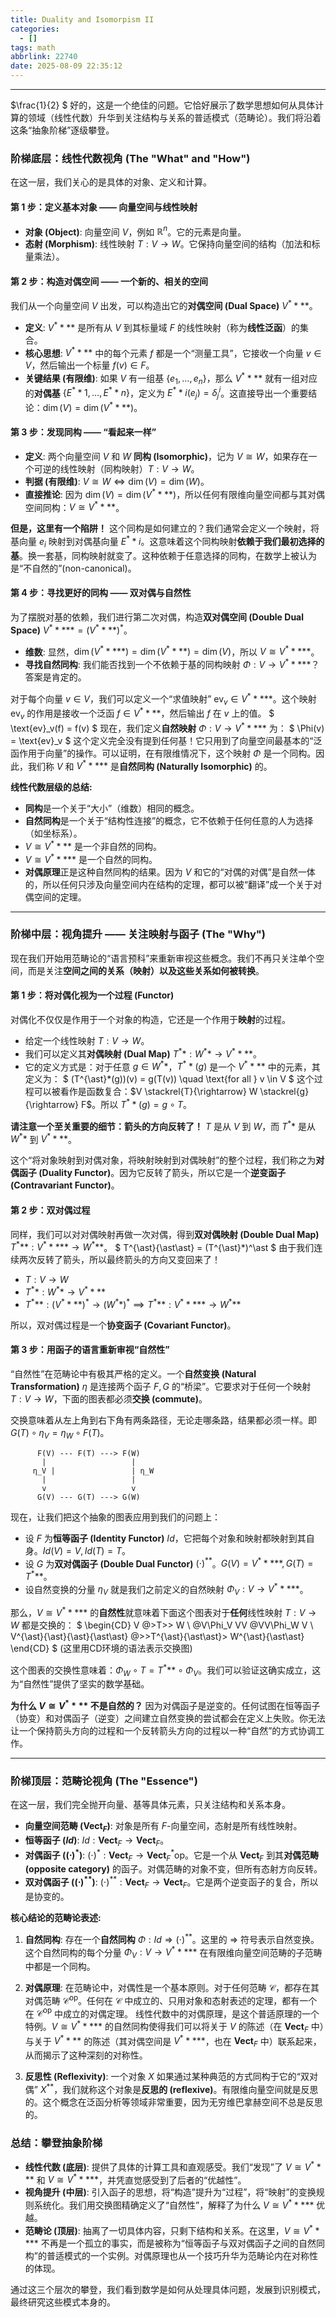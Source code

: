 ```yaml
---
title: Duality and Isomorpism II
categories:
  - []
tags: math
abbrlink: 22740
date: 2025-08-09 22:35:12
---
```


<!--more-->
----
$\frac{1}{2} $
好的，这是一个绝佳的问题。它恰好展示了数学思想如何从具体计算的领域（线性代数）升华到关注结构与关系的普适模式（范畴论）。我们将沿着这条“抽象阶梯”逐级攀登。

### 阶梯底层：线性代数视角 (The "What" and "How")

在这一层，我们关心的是具体的对象、定义和计算。

#### 第 1 步：定义基本对象 —— 向量空间与线性映射

- **对象 (Object)**: 向量空间 $V$，例如 $\mathbb{R}^n$。它的元素是向量。
- **态射 (Morphism)**: 线性映射 $T: V \to W$。它保持向量空间的结构（加法和标量乘法）。

#### 第 2 步：构造对偶空间 —— 一个新的、相关的空间

我们从一个向量空间 $V$ 出发，可以构造出它的**对偶空间 (Dual Space)** $V^{\ast}{\ast}{\ast}*$。

- **定义**: $V^{\ast}{\ast}{\ast}*$ 是所有从 $V$ 到其标量域 $F$ 的线性映射（称为**线性泛函**）的集合。
- **核心思想**: $V^{\ast}{\ast}{\ast}*$ 中的每个元素 $f$ 都是一个“测量工具”，它接收一个向量 $v \in V$，然后输出一个标量 $f(v) \in F$。
- **关键结果 (有限维)**: 如果 $V$ 有一组基 $\{e_1, \dots, e_n\}$，那么 $V^{\ast}{\ast}{\ast}*$ 就有一组对应的**对偶基** $\{E^{\ast}{\ast}1, \dots, E^{\ast}{\ast}n\}$，定义为 $E^{\ast}{\ast}i(e_j) = \delta^{i}_{j}$。这直接导出一个重要结论：$\dim(V) = \dim(V^{\ast}{\ast}{\ast}*)$。

#### 第 3 步：发现同构 —— “看起来一样”

- **定义**: 两个向量空间 $V$ 和 $W$ **同构 (Isomorphic)**，记为 $V \cong W$，如果存在一个可逆的线性映射（同构映射）$T: V \to W$。
- **判据 (有限维)**: $V \cong W \iff \dim(V) = \dim(W)$。
- **直接推论**: 因为 $\dim(V) = \dim(V^{\ast}{\ast}{\ast}*)$，所以任何有限维向量空间都与其对偶空间同构：$V \cong V^{\ast}{\ast}{\ast}*$。

**但是，这里有一个陷阱！** 这个同构是如何建立的？我们通常会定义一个映射，将基向量 $e_i$ 映射到对偶基向量 $E^{\ast}{\ast}i$。这意味着这个同构映射**依赖于我们最初选择的基**。换一套基，同构映射就变了。这种依赖于任意选择的同构，在数学上被认为是“不自然的”(non-canonical)。

#### 第 4 步：寻找更好的同构 —— 双对偶与自然性

为了摆脱对基的依赖，我们进行第二次对偶，构造**双对偶空间 (Double Dual Space)** $V^{\ast}{\ast}{\ast}{\ast\ast} = (V^{\ast}{\ast}{\ast}*)^\ast$。

- **维数**: 显然，$\dim(V^{\ast}{\ast}{\ast}{\ast\ast}) = \dim(V^{\ast}{\ast}{\ast}*) = \dim(V)$，所以 $V \cong V^{\ast}{\ast}{\ast}{\ast\ast}$。
- **寻找自然同构**: 我们能否找到一个不依赖于基的同构映射 $\Phi: V \to V^{\ast}{\ast}{\ast}{\ast\ast}$？答案是肯定的。

对于每个向量 $v \in V$，我们可以定义一个“求值映射” $\text{ev}_v \in V^{\ast}{\ast}{\ast}{\ast\ast}$。这个映射 $\text{ev}_v$ 的作用是接收一个泛函 $f \in V^{\ast}{\ast}{\ast}*$，然后输出 $f$ 在 $v$ 上的值。
$
\text{ev}_v(f) = f(v)
$
现在，我们定义**自然映射** $\Phi: V \to V^{\ast}{\ast}{\ast}{\ast\ast}$ 为：
$
\Phi(v) = \text{ev}_v
$
这个定义完全没有提到任何基！它只用到了向量空间最基本的“泛函作用于向量”的操作。可以证明，在有限维情况下，这个映射 $\Phi$ 是一个同构。因此，我们称 $V$ 和 $V^{\ast}{\ast}{\ast}{\ast\ast}$ 是**自然同构 (Naturally Isomorphic)** 的。

**线性代数层级的总结:**

- **同构**是一个关于“大小”（维数）相同的概念。
- **自然同构**是一个关于“结构性连接”的概念，它不依赖于任何任意的人为选择（如坐标系）。
- $V \cong V^{\ast}{\ast}{\ast}*$ 是一个非自然的同构。
- $V \cong V^{\ast}{\ast}{\ast}{\ast\ast}$ 是一个自然的同构。
- **对偶原理**正是这种自然同构的结果。因为 $V$ 和它的“对偶的对偶”是自然一体的，所以任何只涉及向量空间内在结构的定理，都可以被“翻译”成一个关于对偶空间的定理。

----

### 阶梯中层：视角提升 —— 关注映射与函子 (The "Why")

现在我们开始用范畴论的“语言预科”来重新审视这些概念。我们不再只关注单个空间，而是关注**空间之间的关系（映射）**以及**这些关系如何被转换**。

#### 第 1 步：将对偶化视为一个过程 (Functor)

对偶化不仅仅是作用于一个对象的构造，它还是一个作用于**映射**的过程。

- 给定一个线性映射 $T: V \to W$。
- 我们可以定义其**对偶映射 (Dual Map)** $T^{\ast}*: W^{\ast}* \to V^{\ast}{\ast}{\ast}*$。
- 它的定义方式是：对于任意 $g \in W^{\ast}*$，$T^{\ast}*(g)$ 是一个 $V^{\ast}{\ast}{\ast}*$ 中的元素，其定义为：
  $
  (T^{\ast}*(g))(v) = g(T(v)) \quad \text{for all } v \in V
  $
  这个过程可以被看作是函数复合：$V \stackrel{T}{\rightarrow} W \stackrel{g}{\rightarrow} F$。所以 $T^{\ast}*(g) = g \circ T$。

**请注意一个至关重要的细节：箭头的方向反转了！**
$T$ 是从 $V$ 到 $W$，而 $T^{\ast}*$ 是从 $W^{\ast}*$ 到 $V^{\ast}{\ast}{\ast}*$。

这个“将对象映射到对偶对象，将映射映射到对偶映射”的整个过程，我们称之为**对偶函子 (Duality Functor)**。因为它反转了箭头，所以它是一个**逆变函子 (Contravariant Functor)**。

#### 第 2 步：双对偶过程

同样，我们可以对对偶映射再做一次对偶，得到**双对偶映射 (Double Dual Map)** $T^{\ast}{\ast\ast}: V^{\ast}{\ast}{\ast}{\ast\ast} \to W^{\ast}{\ast\ast}$。
$
T^{\ast}{\ast\ast} = (T^{\ast}*)^\ast
$
由于我们连续两次反转了箭头，所以最终箭头的方向又变回来了！

- $T: V \to W$
- $T^{\ast}*: W^{\ast}* \to V^{\ast}{\ast}{\ast}*$
- $T^{\ast}{\ast\ast}: (V^{\ast}{\ast}{\ast}*)^\ast \to (W^{\ast}*)^\ast \implies T^{\ast}{\ast\ast}: V^{\ast}{\ast}{\ast}{\ast\ast} \to W^{\ast}{\ast\ast}$

所以，双对偶过程是一个**协变函子 (Covariant Functor)**。

#### 第 3 步：用函子的语言重新审视“自然性”

“自然性”在范畴论中有极其严格的定义。一个**自然变换 (Natural Transformation)** $\eta$ 是连接两个函子 $F, G$ 的“桥梁”。它要求对于任何一个映射 $T: V \to W$，下面的图表都必须**交换 (commute)**。

交换意味着从左上角到右下角有两条路径，无论走哪条路，结果都必须一样。即 $G(T) \circ \eta_V = \eta_W \circ F(T)$。

```text
      F(V) --- F(T) ---> F(W)
       |                   |
     η_V |                 | η_W
       |                   |
       v                   v
      G(V) --- G(T) ---> G(W)
```

现在，让我们把这个抽象的图表应用到我们的问题上：

- 设 $F$ 为**恒等函子 (Identity Functor)** $Id$，它把每个对象和映射都映射到其自身。$Id(V) = V, Id(T) = T$。
- 设 $G$ 为**双对偶函子 (Double Dual Functor)** $(\cdot)^{\ast\ast}$。$G(V) = V^{\ast}{\ast}{\ast}{\ast\ast}, G(T) = T^{\ast}{\ast\ast}$。
- 设自然变换的分量 $\eta_V$ 就是我们之前定义的自然映射 $\Phi_V: V \to V^{\ast}{\ast}{\ast}{\ast\ast}$。

那么，$V \cong V^{\ast}{\ast}{\ast}{\ast\ast}$ 的**自然性**就意味着下面这个图表对于**任何**线性映射 $T: V \to W$ 都是交换的：
$
\begin{CD}
V @>T>> W \\
@V\Phi_V VV @VV\Phi_W V \\
V^{\ast}{\ast}{\ast}{\ast\ast} @>>T^{\ast}{\ast\ast}> W^{\ast}{\ast\ast}
\end{CD}
$
(这里用CD环境的语法表示交换图)

这个图表的交换性意味着：$\Phi_W \circ T = T^{\ast}{\ast\ast} \circ \Phi_V$。我们可以验证这确实成立，这为“自然性”提供了坚实的数学基础。

**为什么 $V \cong V^{\ast}{\ast}{\ast}*$ 不是自然的？**
因为对偶函子是逆变的。任何试图在恒等函子（协变）和对偶函子（逆变）之间建立自然变换的尝试都会在定义上失败。你无法让一个保持箭头方向的过程和一个反转箭头方向的过程以一种“自然”的方式协调工作。

----

### 阶梯顶层：范畴论视角 (The "Essence")

在这一层，我们完全抛开向量、基等具体元素，只关注结构和关系本身。

- **向量空间范畴 ($\textbf{Vect}_F$)**: 对象是所有 $F$-向量空间，态射是所有线性映射。
- **恒等函子 ($Id$)**: $Id: \textbf{Vect}_F \to \textbf{Vect}_F$。
- **对偶函子 ($(\cdot)^\ast$)**: $(\cdot)^\ast: \textbf{Vect}_F \to \textbf{Vect}_F^{\ast}{\text{op}}$。它是一个从 $\textbf{Vect}_F$ 到其**对偶范畴 (opposite category)** 的函子。对偶范畴的对象不变，但所有态射方向反转。
- **双对偶函子 ($(\cdot)^{\ast\ast}$)**: $(\cdot)^{\ast\ast}: \textbf{Vect}_F \to \textbf{Vect}_F$。它是两个逆变函子的复合，所以是协变的。

**核心结论的范畴论表述:**

1. **自然同构**: 存在一个**自然同构** $\Phi: Id \Rightarrow (\cdot)^{\ast\ast}$。这里的 $\Rightarrow$ 符号表示自然变换。这个自然同构的每个分量 $\Phi_V: V \to V^{\ast}{\ast}{\ast}{\ast\ast}$ 在有限维向量空间范畴的子范畴中都是一个同构。

2. **对偶原理**: 在范畴论中，对偶性是一个基本原则。对于任何范畴 $\mathcal{C}$，都存在其对偶范畴 $\mathcal{C}^{\text{op}}$。任何在 $\mathcal{C}$ 中成立的、只用对象和态射表述的定理，都有一个在 $\mathcal{C}^{\text{op}}$ 中成立的对偶定理。
    线性代数中的对偶原理，是这个普适原理的一个特例。$V \cong V^{\ast}{\ast}{\ast}{\ast\ast}$ 的自然同构使得我们可以将关于 $V$ 的陈述（在 $\textbf{Vect}_F$ 中）与关于 $V^{\ast}{\ast}{\ast}*$ 的陈述（其对偶空间是 $V^{\ast}{\ast}{\ast}{\ast\ast}$，也在 $\textbf{Vect}_F$ 中）联系起来，从而揭示了这种深刻的对称性。

3. **反思性 (Reflexivity)**: 一个对象 $X$ 如果通过某种典范的方式同构于它的“双对偶” $X^{\ast\ast}$，我们就称这个对象是**反思的 (reflexive)**。有限维向量空间就是反思的。这个概念在泛函分析等领域非常重要，因为无穷维巴拿赫空间不总是反思的。

### 总结：攀登抽象阶梯

- **线性代数 (底层)**: 提供了具体的计算工具和直观感受。我们“发现”了 $V \cong V^{\ast}{\ast}{\ast}*$ 和 $V \cong V^{\ast}{\ast}{\ast}{\ast\ast}$，并凭直觉感受到了后者的“优越性”。
- **视角提升 (中层)**: 引入函子的思想，将“构造”提升为“过程”，将“映射”的变换规则系统化。我们用交换图精确定义了“自然性”，解释了为什么 $V \cong V^{\ast}{\ast}{\ast}{\ast\ast}$ 优越。
- **范畴论 (顶层)**: 抽离了一切具体内容，只剩下结构和关系。在这里，$V \cong V^{\ast}{\ast}{\ast}{\ast\ast}$ 不再是一个孤立的事实，而是被称为“恒等函子与双对偶函子之间的自然同构”的普适模式的一个实例。对偶原理也从一个技巧升华为范畴论内在对称性的体现。

通过这三个层次的攀登，我们看到数学是如何从处理具体问题，发展到识别模式，最终研究这些模式本身的。
